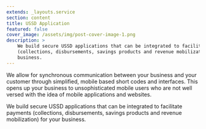 ```yaml
---
extends: _layouts.service
section: content
title: USSD Application
featured: false
cover_image: /assets/img/post-cover-image-1.png
description: >
    We build secure USSD applications that can be integrated to facilitate payments
    (collections, disbursements, savings products and revenue mobilization) for your
    business.
---
```


We allow for synchronous communication between your business and your customer
through simplified, mobile based short codes and interfaces. This opens up your business
to unsophisticated mobile users who are not well versed with the idea of mobile
applications and websites.

We build secure USSD applications that can be integrated to facilitate payments
(collections, disbursements, savings products and revenue mobilization) for your
business.
